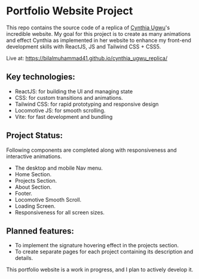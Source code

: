 # Portfolio Website Project

This repo contains the source code of a replica of [Cynthia Ugwu](https://cynthiaugwu.com/)'s incredible website. My goal for this project is to create as many animations and effect Cynthia as implemented in her website to enhance my front-end development skills with ReactJS, JS and Tailwind CSS + CSS5. 

Live at: https://bilalmuhammad41.github.io/cynthia_ugwu_replica/

## Key technologies:

- ReactJS: for building the UI and managing state
- CSS: for custom transitions and animations.
- Tailwind CSS: for rapid prototyping and responsive design
- Locomotive JS: for smooth scrolling.
- Vite: for fast development and bundling

## Project Status:
Following components are completed along with responsiveness and interactive animations.
- The desktop and mobile Nav menu.
- Home Section.
- Projects Section.
- About Section.
- Footer.
- Locomotive Smooth Scroll.
- Loading Screen.
- Responsiveness for all screen sizes.

## Planned features:
- To implement the signature hovering effect in the projects section.
- To create separate pages for each project containing its description and details.

This portfolio website is a work in progress, and I plan to actively develop it.
